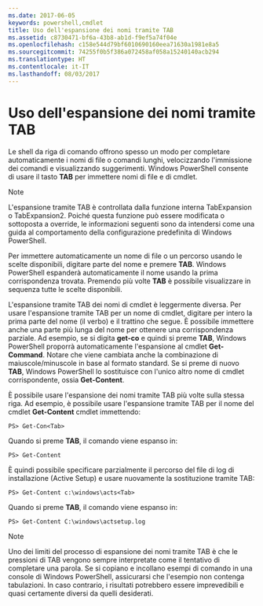 ```yaml
---
ms.date: 2017-06-05
keywords: powershell,cmdlet
title: Uso dell'espansione dei nomi tramite TAB
ms.assetid: c8730471-bf6a-43b8-ab1d-f9ef5a74f04e
ms.openlocfilehash: c158e544d79bf6010690160eea71630a1981e8a5
ms.sourcegitcommit: 74255f0b5f386a072458af058a15240140acb294
ms.translationtype: HT
ms.contentlocale: it-IT
ms.lasthandoff: 08/03/2017
---
```

# <a name="using-tab-expansion"></a>Uso dell'espansione dei nomi tramite TAB
Le shell da riga di comando offrono spesso un modo per completare automaticamente i nomi di file o comandi lunghi, velocizzando l'immissione dei comandi e visualizzando suggerimenti. Windows PowerShell consente di usare il tasto **TAB** per immettere nomi di file e di cmdlet.

> [!NOTE]
> L'espansione tramite TAB è controllata dalla funzione interna TabExpansion o TabExpansion2. Poiché questa funzione può essere modificata o sottoposta a override, le informazioni seguenti sono da intendersi come una guida al comportamento della configurazione predefinita di Windows PowerShell.

Per immettere automaticamente un nome di file o un percorso usando le scelte disponibili, digitare parte del nome e premere **TAB**. Windows PowerShell espanderà automaticamente il nome usando la prima corrispondenza trovata. Premendo più volte **TAB** è possibile visualizzare in sequenza tutte le scelte disponibili.

L'espansione tramite TAB dei nomi di cmdlet è leggermente diversa. Per usare l'espansione tramite TAB per un nome di cmdlet, digitare per intero la prima parte del nome (il verbo) e il trattino che segue. È possibile immettere anche una parte più lunga del nome per ottenere una corrispondenza parziale. Ad esempio, se si digita **get-co** e quindi si preme **TAB**, Windows PowerShell proporrà automaticamente l'espansione al cmdlet **Get-Command**. Notare che viene cambiata anche la combinazione di maiuscole/minuscole in base al formato standard. Se si preme di nuovo **TAB**, Windows PowerShell lo sostituisce con l'unico altro nome di cmdlet corrispondente, ossia **Get-Content**.

È possibile usare l'espansione dei nomi tramite TAB più volte sulla stessa riga. Ad esempio, è possibile usare l'espansione tramite TAB per il nome del cmdlet **Get-Content** cmdlet immettendo:

```
PS> Get-Con<Tab>
```

Quando si preme **TAB**, il comando viene espanso in:

```
PS> Get-Content
```

È quindi possibile specificare parzialmente il percorso del file di log di installazione (Active Setup) e usare nuovamente la sostituzione tramite TAB:

```
PS> Get-Content c:\windows\acts<Tab>
```

Quando si preme **TAB**, il comando viene espanso in:

```
PS> Get-Content C:\windows\actsetup.log
```

> [!NOTE]
> Uno dei limiti del processo di espansione dei nomi tramite TAB è che le pressioni di TAB vengono sempre interpretate come il tentativo di completare una parola. Se si copiano e incollano esempi di comando in una console di Windows PowerShell, assicurarsi che l'esempio non contenga tabulazioni. In caso contrario, i risultati potrebbero essere imprevedibili e quasi certamente diversi da quelli desiderati.

